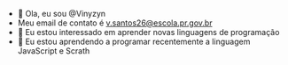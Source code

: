 - 👋 Ola, eu sou @Vinyzyn
- Meu email de contato é v.santos26@escola.pr.gov.br
- 👀 Eu estou interessado em aprender novas linguagens de programação 
- 🌱 Eu estou aprendendo a programar recentemente a linguagem JavaScript e Scrath
